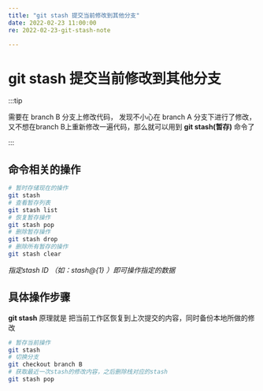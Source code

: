 ```yaml
---
title: "git stash 提交当前修改到其他分支"
date: 2022-02-23 11:00:00
re: 2022-02-23-git-stash-note

---
```


# git stash 提交当前修改到其他分支

:::tip

需要在 branch B 分支上修改代码， 发现不小心在 branch A 分支下进行了修改， 又不想在branch B上重新修改一遍代码，那么就可以用到 **git stash(暂存)** 命令了

:::

## 命令相关的操作

```sh
# 暂时存储现在的操作
git stash
# 查看暂存列表
git stash list
# 恢复暂存操作
git stash pop
# 删除暂存操作
git stash drop
# 删除所有暂存的操作
git stash clear
```

*指定stash ID （如：stash@{1} ）即可操作指定的数据*

## 具体操作步骤

**git stash** 原理就是 把当前工作区恢复到上次提交的内容，同时备份本地所做的修改

```sh
# 暂存当前操作
git stash
# 切换分支
git checkout branch B
# 获取最近一次stash的修改内容，之后删除栈对应的stash
git stash pop
```

